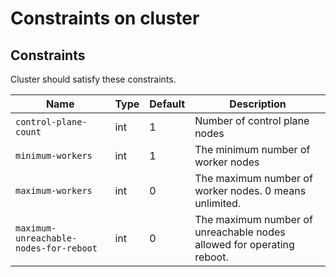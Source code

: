 Constraints on cluster
===================

Constraints
-----------------

Cluster should satisfy these constraints.

| Name                                   | Type | Default | Description                                                           |
| -------------------------------------- | ---- | ------- | --------------------------------------------------------------------- |
| `control-plane-count`                  | int  | 1       | Number of control plane nodes                                         |
| `minimum-workers`                      | int  | 1       | The minimum number of worker nodes                                    |
| `maximum-workers`                      | int  | 0       | The maximum number of worker nodes. 0 means unlimited.                |
| `maximum-unreachable-nodes-for-reboot` | int  | 0       | The maximum number of unreachable nodes allowed for operating reboot. |
